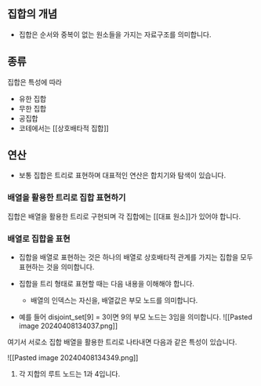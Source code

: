 

## 집합의 개념
- 집합은 순서와 중복이 없는 원소들을 가지는 자료구조를 의미합니다. 

## 종류
집합은 특성에 따라 
- 유한 집합
- 무한 집합
- 공집합
- 코테에서는 [[상호배타적 집합]]


## 연산
- 보통 집합은 트리로 표현하며 대표적인 연산은 합치기와 탐색이 있습니다. 


### 배열을 활용한 트리로 집합 표현하기
집합은 배열을 활용한 트리로 구현되며 각 집합에는 [[대표 원소]]가 있어야 합니다.


### 배열로 집합을 표현
- 집합을 배열로 표현하는 것은 하나의 배열로 상호배타적 관계를 가지는 집합을 모두 표현하는 것을 의미합니다.
- 집합을 트리 형태로 표현할 때는 다음 내용을 이해해야 합니다.
	- 배열의 인덱스는 자신을, 배열값은 부모 노드를 의미합니다. 

- 예를 들어 disjoint_set[9] = 3이면 9의 부모 노드는 3임을 의미합니다.
![[Pasted image 20240408134037.png]]


여기서 서로소 집합 배열을 활용한 트리로 나타내면 다음과 같은 특성이 있습니다.

![[Pasted image 20240408134349.png]]

1. 각 지합의 루트 노드는 1과 4입니다. 